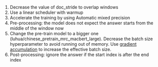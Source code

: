 1. Decrease the value of doc_stride to overlap windows
2. Use a linear scheduler with warmup
3. Accelerate the training by using Automatic mixed precision
4. Pre-processing: the model does not expect the answer starts from the middle of the window now
5. Change the pre-train model to a bigger one (luhua/chinese_pretrain_mrc_macbert_large). Decrease the batch size hyperparameter to avoid running out of memory. Use [gradient accumulation](https://kozodoi.me/python/deep%20learning/pytorch/tutorial/2021/02/19/gradient-accumulation.html) to increase the effective batch size.
6. Post-processing: ignore the answer if the start index is after the end index 